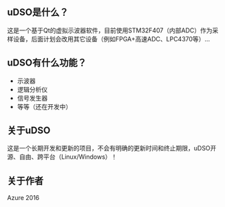 ## uDSO是什么？
这是一个基于Qt的虚拟示波器软件，目前使用STM32F407（内部ADC）作为采样设备，后面计划会改用其它设备（例如FPGA+高速ADC、LPC4370等）...

## uDSO有什么功能？
- 示波器
- 逻辑分析仪
- 信号发生器
- 等等（还在开发中）

## 关于uDSO
这是一个长期开发和更新的项目，不会有明确的更新时间和终止期限，uDSO开源、自由、跨平台（Linux/Windows）！

## 关于作者
Azure 2016

